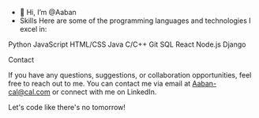 - 👋 Hi, I’m @Aaban
- Skills
Here are some of the programming languages and technologies I excel in:

Python
JavaScript
HTML/CSS
Java
C/C++
Git
SQL
React
Node.js
Django

Contact

If you have any questions, suggestions, or collaboration opportunities, feel free to reach out to me. You can contact me via email at Aaban-cal@cal.com or connect with me on LinkedIn.

Let's code like there's no tomorrow!
